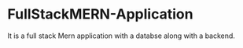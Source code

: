 # FullStackMERN-Application
It is a full stack Mern application with a databse along with a backend. 
